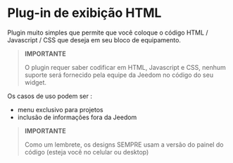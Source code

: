 # Plug-in de exibição HTML

Plugin muito simples que permite que você coloque o código HTML / Javascript / CSS que deseja em seu bloco de equipamento.

>**IMPORTANTE**
>
>O plugin requer saber codificar em HTML, Javascript e CSS, nenhum suporte será fornecido pela equipe da Jeedom no código do seu widget.

Os casos de uso podem ser :

- menu exclusivo para projetos
- inclusão de informações fora da Jeedom

>**IMPORTANTE**
>
>Como um lembrete, os designs SEMPRE usam a versão do painel do código (esteja você no celular ou desktop)
